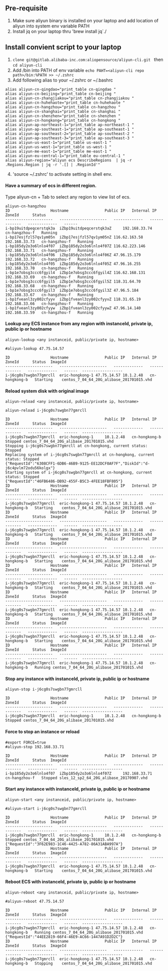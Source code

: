 ## Pre-requisite

1. Make sure aliyun binary is installed on your laptop and add location of aliyun into system env variable PATH
2. Install jq on your laptop thru 'brew install jq`./


## Install convient script to your laptop

1. `clone git@gitlab.alibaba-inc.com:aliopensource/aliyun-cli.git ` then `cd aliyun-cli`
2. Add <aliyun-cli repo path>/bin into PATH of env variable `echo PAHT=<aliyun-cli repo path>/bin:%PATH >> ~/.zshrc`
3. Add following alias to your ~/.zshrc or ~/.bashrc

```
alias aliyun-cn-qingdao="print_table cn-qingdao "
alias aliyun-cn-beijing="print_table cn-beijing "
alias aliyun-cn-zhangjiakou="print_table cn-zhangjiakou "
alias aliyun-cn-huhehaote="print_table cn-huhehaote "
alias aliyun-cn-hangzhou="print_table cn-hangzhou "
alias aliyun-cn-shanghai="print_table cn-shanghai "
alias aliyun-cn-shenzhen="print_table cn-shenzhen "
alias aliyun-cn-hongkong="print_table cn-hongkong "
alias aliyun-ap-northeast-1="print_table ap-northeast-1 "
alias aliyun-ap-southeast-1="print_table ap-southeast-1 "
alias aliyun-ap-southeast-2="print_table ap-southeast-2 "
alias aliyun-ap-southeast-3="print_table ap-southeast-3 "
alias aliyun-us-east-1="print_table us-east-1 "
alias aliyun-us-west-1="print_table us-west-1 "
alias aliyun-me-east-1="print_table me-east-1 "
alias aliyun-eu-central-1="print_table eu-central-1 "
alias aliyun-region="aliyun ecs DescribeRegions  | jq -r .Regions.Region | jq -r '.[] | .RegionId'"
```

4. 'source ~/.zshrc' to activate setting in shell env.

#### Have a summary of ecs in different region. 

Type aliyun-cn + Tab to select any region to view list of ecs.

```
aliyun-cn-hangzhou
ID                	Hostname            	Public IP	Internal IP	ZoneId	    Status
---------------------	---------------------	-------------	-------------	-------------	------
i-bp19uitdpeqcerstqk3a	iZbp19uitdpeqcerstqk3aZ		192.168.33.74	cn-hangzhou-f	Running
i-bp17esjfzl57qv1ym05n	iZbp17esjfzl57qv1ym05nZ	116.62.163.58	192.168.33.73	cn-hangzhou-f	Running
i-bp185dy2o3o6lnlo4f07	iZbp185dy2o3o6lnlo4f07Z	116.62.223.146	192.168.33.71	cn-hangzhou-f	Running
i-bp185dy2o3o6lnlo4f06	iZbp185dy2o3o6lnlo4f06Z	47.96.15.179	192.168.33.72	cn-hangzhou-f	Running
i-bp185dy2o3o6lnlo4f05	iZbp185dy2o3o6lnlo4f05Z	47.96.16.255	192.168.33.70	cn-hangzhou-f	Running
i-bp1e7obsg3ccc6fgyil4	iZbp1e7obsg3ccc6fgyil4Z	116.62.168.131	192.168.33.69	cn-hangzhou-f	Running
i-bp1e7obsg3ccc6fgyil5	iZbp1e7obsg3ccc6fgyil5Z	118.31.64.70	192.168.33.68	cn-hangzhou-f	Running
i-bp1e7obsg3ccc6fgyil3	iZbp1e7obsg3ccc6fgyil3Z	47.96.5.184	192.168.33.67	cn-hangzhou-f	Running
i-bp1fveanl3zy002cfyyv	iZbp1fveanl3zy002cfyyvZ	118.31.65.19	192.168.33.66	cn-hangzhou-f	Running
i-bp1fveanl3zy002cfyyw	iZbp1fveanl3zy002cfyywZ	47.96.14.140	192.168.33.59	cn-hangzhou-f	Running
```


#### Lookup any ECS instance from any region with instanceId, private ip, public ip or hostname

`aliyun-lookup <any instanceid, public/private ip, hostname>`


```
#aliyun-lookup 47.75.14.57

ID                	Hostname            	Public IP	Internal IP	ZoneId	    Status	ImageId
---------------------	---------------------	-------------	-------------	-------------	------	------------------
i-j6cg0s7swgbn77gmrcll	eric-hongkong-1	47.75.14.57	10.1.2.48	cn-hongkong-b	Starting	centos_7_04_64_20G_alibase_201701015.vhd
```

#### Reload system disk with original image

`aliyun-reload <any instanceid, public/private ip, hostname>`


```
aliyun-reload i-j6cg0s7swgbn77gmrcll

ID                	Hostname            	Public IP	Internal IP	ZoneId	    Status	ImageId
---------------------	---------------------	-------------	-------------	-------------	------	------------------
i-j6cg0s7swgbn77gmrcll	eric-hongkong-1		10.1.2.48	cn-hongkong-b	Stopped	centos_7_04_64_20G_alibase_201701015.vhd
Stopping i-j6cg0s7swgbn77gmrcll at cn-hongkong, current status: Stopped
Replacing system of i-j6cg0s7swgbn77gmrcll at cn-hongkong, current status: Stopped
{"RequestId":"6308CFF1-6DB6-46B9-9125-EE12DCF0AF7F","DiskId":"d-j6c4pvlm72odu56kolgx"}
Starting system of i-j6cg0s7swgbn77gmrcll at cn-hongkong, current status: Stopped
{"RequestId":"46FB6486-DB92-455F-B5C3-4FEE18FBF805"}
ID                	Hostname            	Public IP	Internal IP	ZoneId	    Status	ImageId
---------------------	---------------------	-------------	-------------	-------------	------	------------------
i-j6cg0s7swgbn77gmrcll	eric-hongkong-1	47.75.14.57	10.1.2.48	cn-hongkong-b	Starting	centos_7_04_64_20G_alibase_201701015.vhd
ID                	Hostname            	Public IP	Internal IP	ZoneId	    Status	ImageId
---------------------	---------------------	-------------	-------------	-------------	------	------------------
i-j6cg0s7swgbn77gmrcll	eric-hongkong-1	47.75.14.57	10.1.2.48	cn-hongkong-b	Starting	centos_7_04_64_20G_alibase_201701015.vhd
ID                	Hostname            	Public IP	Internal IP	ZoneId	    Status	ImageId
---------------------	---------------------	-------------	-------------	-------------	------	------------------
i-j6cg0s7swgbn77gmrcll	eric-hongkong-1	47.75.14.57	10.1.2.48	cn-hongkong-b	Starting	centos_7_04_64_20G_alibase_201701015.vhd
ID                	Hostname            	Public IP	Internal IP	ZoneId	    Status	ImageId
---------------------	---------------------	-------------	-------------	-------------	------	------------------
i-j6cg0s7swgbn77gmrcll	eric-hongkong-1	47.75.14.57	10.1.2.48	cn-hongkong-b	Starting	centos_7_04_64_20G_alibase_201701015.vhd
ID                	Hostname            	Public IP	Internal IP	ZoneId	    Status	ImageId
---------------------	---------------------	-------------	-------------	-------------	------	------------------
i-j6cg0s7swgbn77gmrcll	eric-hongkong-1	47.75.14.57	10.1.2.48	cn-hongkong-b	Starting	centos_7_04_64_20G_alibase_201701015.vhd
ID                	Hostname            	Public IP	Internal IP	ZoneId	    Status	ImageId
---------------------	---------------------	-------------	-------------	-------------	------	------------------
i-j6cg0s7swgbn77gmrcll	eric-hongkong-1	47.75.14.57	10.1.2.48	cn-hongkong-b	Starting	centos_7_04_64_20G_alibase_201701015.vhd
ID                	Hostname            	Public IP	Internal IP	ZoneId	    Status	ImageId
---------------------	---------------------	-------------	-------------	-------------	------	------------------
i-j6cg0s7swgbn77gmrcll	eric-hongkong-1	47.75.14.57	10.1.2.48	cn-hongkong-b	Running	centos_7_04_64_20G_alibase_201701015.vhd
```

#### Stop any instance with instanceId, private ip, public ip or hostname

`aliyun-stop i-j6cg0s7swgbn77gmrcll`

```
ID                	Hostname            	Public IP	Internal IP	ZoneId	    Status	ImageId
---------------------	---------------------	-------------	-------------	-------------	------	------------------
i-j6cg0s7swgbn77gmrcll	eric-hongkong-1		10.1.2.48	cn-hongkong-b	Stopped	centos_7_04_64_20G_alibase_201701015.vhd
```

#### Force to stop an instance or reload

```
#export FORCE=true
#aliyun-stop 192.168.33.71

ID                	Hostname            	Public IP	Internal IP	ZoneId	    Status	ImageId
---------------------	---------------------	-------------	-------------	-------------	------	------------------
i-bp185dy2o3o6lnlo4f07	iZbp185dy2o3o6lnlo4f07Z		192.168.33.71	cn-hangzhou-f	Stopped	sles_12_sp2_64_20G_alibase_20170907.vhd
```

#### Start any instance with instanceId, private ip, public ip or hostname

`aliyun-start <any instanceid, public/private ip, hostname>`

```
#aliyun-start i-j6cg0s7swgbn77gmrcll

ID                	Hostname            	Public IP	Internal IP	ZoneId	    Status	ImageId
---------------------	---------------------	-------------	-------------	-------------	------	------------------
i-j6cg0s7swgbn77gmrcll	eric-hongkong-1		10.1.2.48	cn-hongkong-b	Stopped	centos_7_04_64_20G_alibase_201701015.vhd
{"RequestId":"3F62E983-1C46-4425-A782-86A31ABA997A"}
ID                	Hostname            	Public IP	Internal IP	ZoneId	    Status	ImageId
---------------------	---------------------	-------------	-------------	-------------	------	------------------
i-j6cg0s7swgbn77gmrcll	eric-hongkong-1	47.75.14.57	10.1.2.48	cn-hongkong-b	Starting	centos_7_04_64_20G_alibase_201701015.vhd
```

#### Reboot ECS with instanceId, private ip, public ip or hostname

`aliyun-reboot <any instanceid, public/private ip, hostname>`

```
#aliyun-reboot 47.75.14.57

ID                	Hostname            	Public IP	Internal IP	ZoneId	    Status	ImageId
---------------------	---------------------	-------------	-------------	-------------	------	------------------
i-j6cg0s7swgbn77gmrcll	eric-hongkong-1	47.75.14.57	10.1.2.48	cn-hongkong-b	Running	centos_7_04_64_20G_alibase_201701015.vhd
{"RequestId":"44EE2819-66F4-46E9-AC66-1447A91D2D2C"}
ID                	Hostname            	Public IP	Internal IP	ZoneId	    Status	ImageId
---------------------	---------------------	-------------	-------------	-------------	------	------------------
i-j6cg0s7swgbn77gmrcll	eric-hongkong-1	47.75.14.57	10.1.2.48	cn-hongkong-b	Stopping	centos_7_04_64_20G_alibase_201701015.vhd

```




